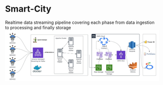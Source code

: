 # Smart-City
Realtime data streaming pipeline covering each phase from data ingestion to processing and finally storage
![alt text](https://raw.githubusercontent.com/Niteesh-chowdary/Smart-City/main/Design%20Diagram/Smart-City%20System%20Design.jpeg)
